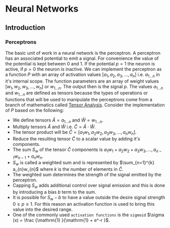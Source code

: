 # Neural Networks

## Introduction

### Perceptrons

The basic unit of work in a neural network is the perceptron. A perceptron has an associated potential to emit a signal. For convenience the value of the potential is kept between $0$ and $1$. If the potential $p = 1$ the neuron is active, if $p = 0$ the neuron is inactive. We can implement the perceptron as a function $P$ with an array of activation values $[a_{1}, a_{2}, a_{3}, ..., a_{n}]$ i.e. $a_{1...n}$  in it's internal scope. The function parameters are an array of weight values $[w_{1}, w_{2}, w_{3}, ..., w_{n}]$ or $w_{1...n}$. The output then is the signal $p$. The values $a_{1...n}$ and $w_{1...n}$ are defined as tensors because the types of operations or functions that will be used to manipulate the perceptrons come from a branch of mathematics called [Tensor Analysis](https://en.wikipedia.org/wiki/Tensor_calculus). Consider the implementation of $P$ based on the following:

* We define tensors $\hat{A} = a_{1...n}$ and $\hat{W} = w_{1...n}$.
* Multiply tensors $\hat{A}$ and $\hat{W}$ i.e. $\hat{C} = \hat{A} \cdot \hat{W}$.
* The tensor product will be $\hat{C} = [a_{1}w_{1}, a_{2}w_{2}, a_{3}w_{3}, ..., a_{n}w_{n}]$.
* Reduce the resulting tensor $\hat{C}$ to a scalar value by adding it's components.
* The sum $S_{w}$ of the tensor $\hat{C}$ components is $a_{1}w_{1} + a_{2}w_{2} + a_{3}w_{3}, ..., a_{n-1}w_{n-1} + a_{n}w_{n}$.
* ${S_{w}}$ is called a weighted sum  and is represented by $\sum_{n=1}^{k} a_{n}w_{n}$ where $k$ is the number of elements in $\hat{C}$.
* The weighted sum determines the strength of the signal emitted by the perceptron.
* Capping $S_{w}$ adds additional control over signal emission and this is done by introducing a bias $b$ term to the sum.
* It is possible for $S_{w} - b$ to have a value outside the desire signal strength $0 \geq p \leq 1$. For this reason an activation function is used to bring this value into the desired range.
* One of the  commonly used `activation functions` is the `sigmoid` $\sigma (x) =  \frac {\mathrm{1} }{\mathrm{1} + e^-r }$.
